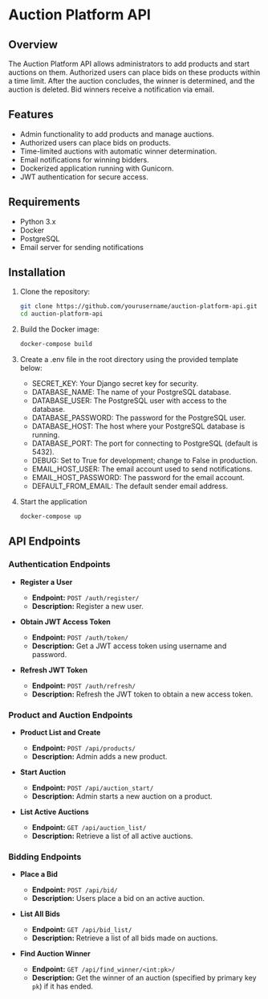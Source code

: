 # Auction Platform API

## Overview

The Auction Platform API allows administrators to add products and start auctions on them. Authorized users can place bids on these products within a time limit. After the auction concludes, the winner is determined, and the auction is deleted. Bid winners receive a notification via email.

## Features

- Admin functionality to add products and manage auctions.
- Authorized users can place bids on products.
- Time-limited auctions with automatic winner determination.
- Email notifications for winning bidders.
- Dockerized application running with Gunicorn.
- JWT authentication for secure access.

## Requirements

- Python 3.x
- Docker
- PostgreSQL
- Email server for sending notifications

## Installation

1. Clone the repository:

   ```bash
   git clone https://github.com/yourusername/auction-platform-api.git
   cd auction-platform-api
2. Build the Docker image:
   ```bash
   docker-compose build
3. Create a .env file in the root directory using the provided template below:
   - SECRET_KEY: Your Django secret key for security.
   - DATABASE_NAME: The name of your PostgreSQL database.
   - DATABASE_USER: The PostgreSQL user with access to the database.
   - DATABASE_PASSWORD: The password for the PostgreSQL user.
   - DATABASE_HOST: The host where your PostgreSQL database is running.
   - DATABASE_PORT: The port for connecting to PostgreSQL (default is 5432).
   - DEBUG: Set to True for development; change to False in production.
   - EMAIL_HOST_USER: The email account used to send notifications.
   - EMAIL_HOST_PASSWORD: The password for the email account.
   - DEFAULT_FROM_EMAIL: The default sender email address.
4. Start the application
   ```bash
   docker-compose up

## API Endpoints

### Authentication Endpoints

- **Register a User**
  - **Endpoint:** `POST /auth/register/`
  - **Description:** Register a new user.

- **Obtain JWT Access Token**
  - **Endpoint:** `POST /auth/token/`
  - **Description:** Get a JWT access token using username and password.

- **Refresh JWT Token**
  - **Endpoint:** `POST /auth/refresh/`
  - **Description:** Refresh the JWT token to obtain a new access token.

### Product and Auction Endpoints

- **Product List and Create**
  - **Endpoint:** `POST /api/products/`
  - **Description:** Admin adds a new product.

- **Start Auction**
  - **Endpoint:** `POST /api/auction_start/`
  - **Description:** Admin starts a new auction on a product.

- **List Active Auctions**
  - **Endpoint:** `GET /api/auction_list/`
  - **Description:** Retrieve a list of all active auctions.

### Bidding Endpoints

- **Place a Bid**
  - **Endpoint:** `POST /api/bid/`
  - **Description:** Users place a bid on an active auction.

- **List All Bids**
  - **Endpoint:** `GET /api/bid_list/`
  - **Description:** Retrieve a list of all bids made on auctions.

- **Find Auction Winner**
  - **Endpoint:** `GET /api/find_winner/<int:pk>/`
  - **Description:** Get the winner of an auction (specified by primary key `pk`) if it has ended.
